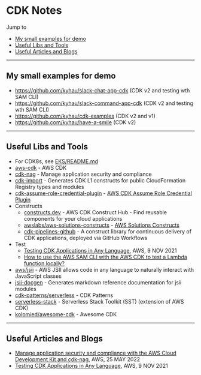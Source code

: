 # CDK Notes

Jump to
- [My small examples for demo](#my-small-examples-for-demo)
- [Useful Libs and Tools](#useful-libs-and-tools)
- [Useful Articles and Blogs](#useful-articles-and-blogs)


---
## My small examples for demo

- https://github.com/kyhau/slack-chat-app-cdk (CDK v2 and testing wth SAM CLI)
- https://github.com/kyhau/slack-command-app-cdk (CDK v2 and testing wth SAM CLI)
- https://github.com/kyhau/cdk-examples (CDK v2 and v1)
- https://github.com/kyhau/have-a-smile (CDK v2)


---
## Useful Libs and Tools

- For CDK8s, see [EKS/README.md](../EKS/README.md)
- [aws-cdk](https://github.com/aws/aws-cdk) - AWS CDK
- [cdk-nag](https://github.com/cdklabs/cdk-nag) - Manage application security and compliance
- [cdk-import](https://github.com/cdklabs/cdk-import) - Generates CDK L1 constructs for public CloudFormation Registry types and modules
- [cdk-assume-role-credential-plugin](https://github.com/aws-samples/cdk-assume-role-credential-plugin) - [AWS CDK Assume Role Credential Plugin](https://aws.amazon.com/blogs/devops/cdk-credential-plugin/)
- Constructs
    - [constructs.dev](https://constructs.dev/) - AWS CDK Construct Hub - Find reusable components for your cloud applications
    - [awslabs/aws-solutions-constructs](https://github.com/awslabs/aws-solutions-constructs) - [AWS Solutions Constructs](https://docs.aws.amazon.com/solutions/latest/constructs/api-reference.html)
    - [cdk-pipelines-github](https://constructs.dev/packages/cdk-pipelines-github) - A construct library for continuous delivery of CDK applications, deployed via GitHub Workflows
- Test
    - [Testing CDK Applications in Any Language](https://aws.amazon.com/blogs/developer/testing-cdk-applications-in-any-language/), AWS, 9 NOV 2021
    - [How to use the AWS SAM CLI with the AWS CDK to test a Lambda function locally?](https://docs.aws.amazon.com/serverless-application-model/latest/developerguide/serverless-cdk-getting-started.html)
- [aws/jsii](https://github.com/aws/jsii) - AWS JSII allows code in any language to naturally interact with JavaScript classes
- [jsii-docgen](https://github.com/cdklabs/jsii-docgen) - Generates markdown reference documentation for jsii modules
- [cdk-patterns/serverless](https://github.com/cdk-patterns/serverless) - CDK Patterns
- [serverless-stack](https://github.com/serverless-stack/serverless-stack) - Serverless Stack Toolkit (SST) (extension of AWS CDK)
- [kolomied/awesome-cdk](https://github.com/kolomied/awesome-cdk) - Awesome CDK

---
## Useful Articles and Blogs

- [Manage application security and compliance with the AWS Cloud Development Kit and cdk-nag](https://aws.amazon.com/blogs/devops/manage-application-security-and-compliance-with-the-aws-cloud-development-kit-and-cdk-nag/), AWS, 25 MAY 2022
- [Testing CDK Applications in Any Language](https://aws.amazon.com/blogs/developer/testing-cdk-applications-in-any-language/), AWS, 9 NOV 2021
